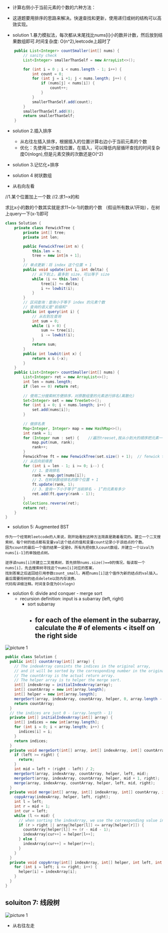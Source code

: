 
- 计算右侧小于当前元素的个数的六种方法：


- 这道题要用排序的思路来解决。快速查找和更新，使用递归或树的结构可以高效实现。


- solution 1.暴力模拟法，每次都从末尾找比nums[i]小的数并计数，然后放到结果数组即可.时间复杂度: O(n^2),leetcode上超时了

```java
    public List<Integer> countSmaller(int[] nums) {
        // sanity check
        List<Integer> smallerThanSelf = new ArrayList<>();

        for (int i = 0 ; i < nums.length - 1; i++) {
            int count = 0;
            for (int j = i +1; j < nums.length; j++) {
                if (nums[j] < nums[i]) {
                    count++;
                }
            }
            smallerThanSelf.add(count);
        }
        smallerThanSelf.add(0);
        return smallerThanSelf;
    }
```

- solution 2.插入排序 
    - 从右往左插入排序，根据插入的位置计算右边小于当前元素的个数
    -  优化：先使用二分查找位置，在插入，可以降低内层循环查找的时间复杂度O(nlogn),但是元素交换的次数还是O(^2)

- solution 3.记忆化+排序


- solution 4 树状数组


- 从右向左看


//1.某个位置加上一个数
//2.求1~x的和

求比x小的数的个数其实就是求11~(x-1)的数的个数 （假设所有数从1开始），在树上query一下(x-1)即可

```java
class Solution {
    private class FenwickTree {
        private int[] tree;
        private int len;

        public FenwickTree(int n) {
            this.len = n;
            tree = new int[n + 1];
        }
        // 单点更新：将 index 这个位置 + 1
        public void update(int i, int delta) {
            // 从下到上，最多到 size，可以等于 size
            while (i <= this.len) {
                tree[i] += delta;
                i += lowbit(i);
            }
        }
        // 区间查询：查询小于等于 index 的元素个数
        // 查询的语义是"前缀和"
        public int query(int i) {
            // 从右到左查询
            int sum = 0;
            while (i > 0) {
                sum += tree[i];
                i -= lowbit(i);
            }
            return sum;
        }
        public int lowbit(int x) {
            return x & (-x);
        }
    }
    public List<Integer> countSmaller(int[] nums) {
        List<Integer> ret = new ArrayList<>();
        int len = nums.length;
        if (len == 0) return ret;
        
        // 使用二分搜索树方便排序，对原数组里的元素进行排名(离散化)
        Set<Integer> set = new TreeSet<>();
        for (int i = 0; i < nums.length; i++) {
            set.add(nums[i]);
        }
        
        // 做排名表
        Map<Integer, Integer> map = new HashMap<>();
        int rank = 1;
        for (Integer num : set) {    //遍历treeset,按从小到大的顺序把元素一次放进map， key:元素， value:排名
            map.put(num, rank);
            rank++;
        }
        FenwickTree ft = new FenwickTree(set.size() + 1);  // fenwick tree下标从1开始
        // 从后向前填表
        for (int i = len - 1; i >= 0; i--) {
            // 1、查询排名
            rank = map.get(nums[i]);
            // 2、在树状数组排名的那个位置 + 1
            ft.update(rank, 1);
            // 3、查询一下小于等于“当前排名 - 1”的元素有多少
            ret.add(ft.query(rank - 1));
        }
        Collections.reverse(ret);
        return ret;
    }
}
```


- solution 5: Augmented BST

```
作为一个经常刷leetcode的人来说，刚开始看到这种方法简直是跪着看完的。建立一个二叉搜索树，每个树的结点都有变量val这个结点的值和变量count记录小于该结点的个数。
因为count的最后一个值的结果一定是0，所有先把0放入count数组，并建立一个以val为nums[i-1]的单独结点树。

逆序读nums[i]并建立二叉搜素树，首先排除nums.size()==0的情况，每读取一个nums[i]，先去搜索树寻找这个nums[i]对应的答案，
找到答案之后返回给引用参数count_small，再把nums[i]这个值作为新的结点的val插入。
最后需要将树的结点delete以防内存浪费。
代码有详细注释。时间复杂度为O(nlogn)

```

- solution 6: divide and conquer - merge sort
  - recursion definition: input is a subarray (left, right)
    - sort subarray
      - for each of the element in the subarray, calculate the # of elements < itself on the right side
        -            

![picture 1](https://i.loli.net/2021/10/26/lZFcTt3DapRBLq2.png)  


```java
public class Solution {
  public int[] countArray(int[] array) {
    // The indexArray consints the indices in the original array,
    // and it will be sorted by the corresponding number in the original array.
    // The countArray is the actual return array.
    // The helper array is to helper the merge sort.
    int[] indexArray = initialIndexArray(array);
    int[] countArray = new int[array.length];
    int[] helper = new int[array.length];
    mergeSort(array, indexArray, countArray, helper, 0, array.length - 1);
    return countArray;
  }
  // the indices are just 0 - (array.length - 1)
  private int[] initialIndexArray(int[] array) {
    int[] indices = new int[array.length];
    for (int i = 0; i < array.length; i++) {
      indices[i] = i;
    }
    return indices;
  }
  private void mergeSort(int[] array, int[] indexArray, int[] countArray, int[] helper, int left, int right) {
    if (left >= right) {
      return;
    }
    int mid = left + (right - left) / 2;
    mergeSort(array, indexArray, countArray, helper, left, mid);
    mergeSort(array, indexArray, countArray, helper, mid + 1, right);
    merge(array, indexArray, countArray, helper, left, mid, right);
  }
  private void merge(int[] array, int[] indexArray, int[] countArray, int[] helper, int left, int mid, int right) {
    copyArray(indexArray, helper, left, right);
    int l = left;
    int r = mid + 1;
    int cur = left;
    while (l <= mid) {
      // when sorting the indexArray, we use the corresponding value in the original array
      if (r > right || array[helper[l]] <= array[helper[r]]) {
        countArray[helper[l]] += (r - mid - 1);
        indexArray[cur++] = helper[l++];
      } else {
        indexArray[cur++] = helper[r++];
      }
    }
  }
  private void copyArray(int[] indexArray, int[] helper, int left, int right) {
    for (int i = left; i <= right; i++) {
      helper[i] = indexArray[i];
    }
  }
}

```

soluiton 7: 线段树
-

![picture 1](https://i.loli.net/2021/10/27/3VTcWqZRONznJQy.png)  

- 从右往左走

